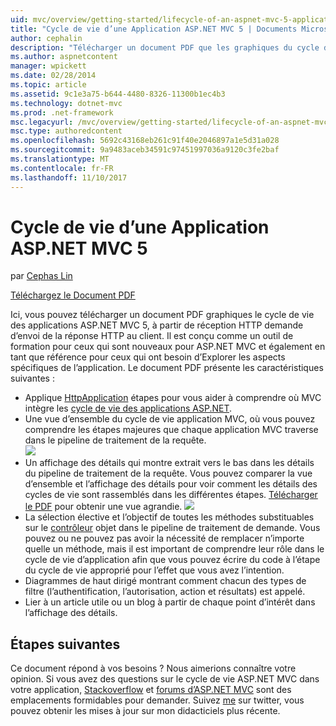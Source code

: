 ```yaml
---
uid: mvc/overview/getting-started/lifecycle-of-an-aspnet-mvc-5-application
title: "Cycle de vie d’une Application ASP.NET MVC 5 | Documents Microsoft"
author: cephalin
description: "Télécharger un document PDF que les graphiques du cycle de vie d’une application ASP.NET MVC 5. Ce document de cycle de vie fournit une vue d’ensemble du cycle de vie MVC un..."
ms.author: aspnetcontent
manager: wpickett
ms.date: 02/28/2014
ms.topic: article
ms.assetid: 9c1e3a75-b644-4480-8326-11300b1ec4b3
ms.technology: dotnet-mvc
ms.prod: .net-framework
msc.legacyurl: /mvc/overview/getting-started/lifecycle-of-an-aspnet-mvc-5-application
msc.type: authoredcontent
ms.openlocfilehash: 5692c43168eb261c91f40e2046897a1e5d31a028
ms.sourcegitcommit: 9a9483aceb34591c97451997036a9120c3fe2baf
ms.translationtype: MT
ms.contentlocale: fr-FR
ms.lasthandoff: 11/10/2017
---
```

<a name="lifecycle-of-an-aspnet-mvc-5-application"></a>Cycle de vie d’une Application ASP.NET MVC 5
====================
par [Cephas Lin](https://github.com/cephalin)

[Téléchargez le Document PDF](lifecycle-of-an-aspnet-mvc-5-application/_static/lifecycle-of-an-aspnet-mvc-5-application1.pdf)

Ici, vous pouvez télécharger un document PDF graphiques le cycle de vie des applications ASP.NET MVC 5, à partir de réception HTTP demande d’envoi de la réponse HTTP au client. Il est conçu comme un outil de formation pour ceux qui sont nouveaux pour ASP.NET MVC et également en tant que référence pour ceux qui ont besoin d’Explorer les aspects spécifiques de l’application. Le document PDF présente les caractéristiques suivantes :

- Applique [HttpApplication](https://msdn.microsoft.com/en-us/library/system.web.httpapplication.aspx) étapes pour vous aider à comprendre où MVC intègre les [cycle de vie des applications ASP.NET](https://msdn.microsoft.com/en-us/library/bb470252.aspx).
- Une vue d’ensemble du cycle de vie application MVC, où vous pouvez comprendre les étapes majeures que chaque application MVC traverse dans le pipeline de traitement de la requête.  
    ![](lifecycle-of-an-aspnet-mvc-5-application/_static/image1.jpg)
- Un affichage des détails qui montre extrait vers le bas dans les détails du pipeline de traitement de la requête. Vous pouvez comparer la vue d’ensemble et l’affichage des détails pour voir comment les détails des cycles de vie sont rassemblés dans les différentes étapes. [Télécharger le PDF](lifecycle-of-an-aspnet-mvc-5-application/_static/lifecycle-of-an-aspnet-mvc-5-application1.pdf) pour obtenir une vue agrandie.
    ![](lifecycle-of-an-aspnet-mvc-5-application/_static/image2.jpg)
- La sélection élective et l’objectif de toutes les méthodes substituables sur le [contrôleur](https://msdn.microsoft.com/en-us/library/system.web.mvc.controller.aspx) objet dans le pipeline de traitement de demande. Vous pouvez ou ne pouvez pas avoir la nécessité de remplacer n’importe quelle un méthode, mais il est important de comprendre leur rôle dans le cycle de vie d’application afin que vous pouvez écrire du code à l’étape du cycle de vie approprié pour l’effet que vous avez l’intention.
- Diagrammes de haut dirigé montrant comment chacun des types de filtre (l’authentification, l’autorisation, action et résultats) est appelé.
- Lier à un article utile ou un blog à partir de chaque point d’intérêt dans l’affichage des détails.


## <a name="next-steps"></a>Étapes suivantes

Ce document répond à vos besoins ? Nous aimerions connaître votre opinion. Si vous avez des questions sur le cycle de vie ASP.NET MVC dans votre application, [Stackoverflow](http://stackoverflow.com/help) et [forums d’ASP.NET MVC](https://forums.asp.net/1146.aspx) sont des emplacements formidables pour demander. Suivez [me](https://twitter.com/Cephas_MSFT) sur twitter, vous pouvez obtenir les mises à jour sur mon didacticiels plus récente.
